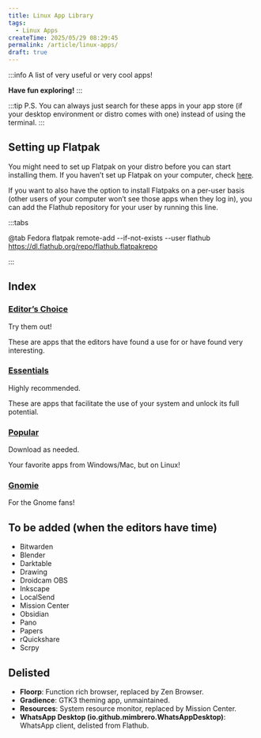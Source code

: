 ```yaml
---
title: Linux App Library
tags:
  - Linux Apps
createTime: 2025/05/29 08:29:45
permalink: /article/linux-apps/
draft: true
---
```


:::info
A list of very useful or very cool apps!

**Have fun exploring!**
:::

:::tip
P.S. You can always just search for these apps in your app store (if your desktop environment or distro comes with one) instead of using the terminal.
:::

## Setting up Flatpak

You might need to set up Flatpak on your distro before you can start installing them. If you haven’t set up Flatpak on your computer, check [here](https://flathub.org/setup).

If you want to also have the option to install Flatpaks on a per-user basis (other users of your computer won’t see those apps when they log in), you can add the Flathub repository for your user by running this line.

:::tabs

@tab Fedora
flatpak remote-add --if-not-exists --user flathub https://dl.flathub.org/repo/flathub.flatpakrepo

:::

## Index

### [Editor’s Choice](./editors-choice.md)

Try them out!

These are apps that the editors have found a use for or have found very interesting.

### [Essentials](./essentials.md)

Highly recommended.

These are apps that facilitate the use of your system and unlock its full potential.

### [Popular](./popular.md)

Download as needed.

Your favorite apps from Windows/Mac, but on Linux!

### [Gnomie](./gnomie.md)

For the Gnome fans!

## To be added (when the editors have time)

- Bitwarden
- Blender
- Darktable
- Drawing
- Droidcam OBS
- Inkscape
- LocalSend
- Mission Center
- Obsidian
- Pano
- Papers
- rQuickshare
- Scrpy

## Delisted

- **Floorp**: Function rich browser, replaced by Zen Browser.
- **Gradience**: GTK3 theming app, unmaintained.
- **Resources**: System resource monitor, replaced by Mission Center.
- **WhatsApp Desktop (io.github.mimbrero.WhatsAppDesktop)**: WhatsApp client, delisted from Flathub.

